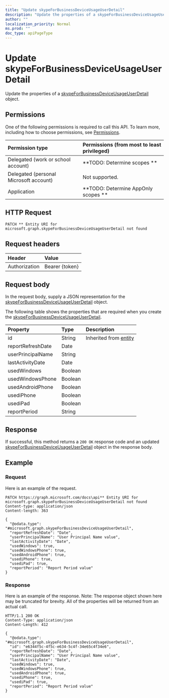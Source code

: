 ```yaml
---
title: "Update skypeForBusinessDeviceUsageUserDetail"
description: "Update the properties of a skypeForBusinessDeviceUsageUserDetail object."
author: ""
localization_priority: Normal
ms.prod: ""
doc_type: apiPageType
---
```


# Update skypeForBusinessDeviceUsageUserDetail

Update the properties of a [skypeForBusinessDeviceUsageUserDetail](../resources/skypeforbusinessdeviceusageuserdetail.md) object.

## Permissions
One of the following permissions is required to call this API. To learn more, including how to choose permissions, see [Permissions](/concepts/permissions-reference.md).

|Permission type|Permissions (from most to least privileged)|
|:---|:---|
|Delegated (work or school account)|**TODO: Determine scopes **|
|Delegated (personal Microsoft account)|Not supported.|
|Application|**TODO: Determine AppOnly scopes **|

## HTTP Request
<!-- {
  "blockType": "ignored"
}
-->
``` http
PATCH ** Entity URI for microsoft.graph.skypeForBusinessDeviceUsageUserDetail not found
```

## Request headers
|Header|Value|
|:---|:---|
|Authorization|Bearer {token}|

## Request body
In the request body, supply a JSON representation for the [skypeForBusinessDeviceUsageUserDetail](../resources/skypeForBusinessDeviceUsageUserDetail.md) object.

The following table shows the properties that are required when you create the [skypeForBusinessDeviceUsageUserDetail](../resources/skypeforbusinessdeviceusageuserdetail.md).

|Property|Type|Description|
|:---|:---|:---|
|id|String| Inherited from [entity](../resources/entity.md)|
|reportRefreshDate|Date||
|userPrincipalName|String||
|lastActivityDate|Date||
|usedWindows|Boolean||
|usedWindowsPhone|Boolean||
|usedAndroidPhone|Boolean||
|usediPhone|Boolean||
|usediPad|Boolean||
|reportPeriod|String||



## Response
If successful, this method returns a `200 OK` response code and an updated [skypeForBusinessDeviceUsageUserDetail](../resources/skypeforbusinessdeviceusageuserdetail.md) object in the response body.

## Example

### Request
Here is an example of the request.
<!-- {
  "blockType": "request",
  "name": "update_skypeforbusinessdeviceusageuserdetail"
}
-->
``` http
PATCH https://graph.microsoft.com/docs\api** Entity URI for microsoft.graph.skypeForBusinessDeviceUsageUserDetail not found
Content-type: application/json
Content-length: 363

{
  "@odata.type": "#microsoft.graph.skypeForBusinessDeviceUsageUserDetail",
  "reportRefreshDate": "Date",
  "userPrincipalName": "User Principal Name value",
  "lastActivityDate": "Date",
  "usedWindows": true,
  "usedWindowsPhone": true,
  "usedAndroidPhone": true,
  "usediPhone": true,
  "usediPad": true,
  "reportPeriod": "Report Period value"
}
```

### Response
Here is an example of the response. Note: The response object shown here may be truncated for brevity. All of the properties will be returned from an actual call.
<!-- {
  "blockType": "response",
  "truncated": true
}
-->
``` http
HTTP/1.1 200 OK
Content-Type: application/json
Content-Length: 412

{
  "@odata.type": "#microsoft.graph.skypeForBusinessDeviceUsageUserDetail",
  "id": "e6344f5c-4f5c-e634-5c4f-34e65c4f34e6",
  "reportRefreshDate": "Date",
  "userPrincipalName": "User Principal Name value",
  "lastActivityDate": "Date",
  "usedWindows": true,
  "usedWindowsPhone": true,
  "usedAndroidPhone": true,
  "usediPhone": true,
  "usediPad": true,
  "reportPeriod": "Report Period value"
}
```

